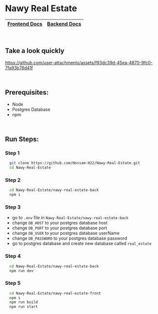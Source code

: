# Nawy Real Estate

[Frontend Docs]: https://github.com/Hossam-H22/Nawy-Real-Estate/tree/master/nawy-real-estate-front
[Backend Docs]: https://github.com/Hossam-H22/Nawy-Real-Estate/tree/master/nawy-real-estate-back


|    [Frontend Docs]    |     [Backend Docs]     |
|-----------------------|------------------------|

<br>

## Take a look quickly

https://github.com/user-attachments/assets/f93dc39d-45ea-4870-9fc0-7fa93b78d41f


<br>

## Prerequisites:
  - Node
  - Postgres Database
  - npm

<br>

## Run Steps:

### Step 1
```bash
  git clone https://github.com/Hossam-H22/Nawy-Real-Estate.git
  cd Nawy-Real-Estate
```

### Step 2
```bash
  cd Nawy-Real-Estate/nawy-real-estate-back
  npm i
```

### Step 3
- go to ```.env``` file in ```Nawy-Real-Estate/nawy-real-estate-back```
- change ```DB_HOST``` to your postgres database host
- change ```DB_PORT``` to your postgres database port
- change ```DB_USER``` to your postgres database userName
- change ```DB_PASSWORD``` to your postgres database password
- go to postgres database and create new database called ```real_estate```

### Step 4
```bash
  cd Nawy-Real-Estate/nawy-real-estate-back
  npm run dev
```

### Step 5
```bash
  cd Nawy-Real-Estate/nawy-real-estate-front
  npm i
  npm run build
  npm run start
```


